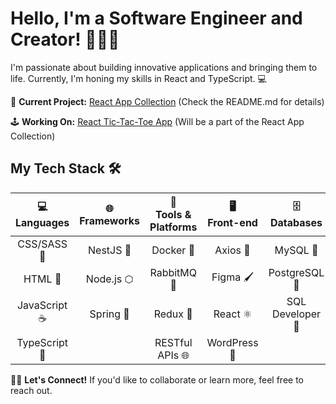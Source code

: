 # Hello, I'm a Software Engineer and Creator! 🚀👋🏽

I'm passionate about building innovative applications and bringing them to life. Currently, I'm honing my skills in React and TypeScript. 💻

🔧 **Current Project:** [React App Collection](https://github.com/SMelidoni/react-app-collection) (Check the README.md for details)

🕹️ **Working On:** [React Tic-Tac-Toe App](https://github.com/SMelidoni/react-tictactoe-app) (Will be a part of the React App Collection)

## My Tech Stack 🛠️

| <div align="center">💻<br/>Languages</div> | <div align="center">🌐<br/>Frameworks</div> | <div align="center">🧰<br/>Tools & Platforms</div> | <div align="center">🖥️<br/>Front-end</div> | <div align="center">🗄️<br/>Databases</div> | <div align="center">🌟<br/>Miscellaneous</div> |
| :---: | :---: | :---: | :---: | :---: | :---: |
| CSS/SASS 🎨 | NestJS 🦁 | Docker 🐳 | Axios 🚀 | MySQL 🐬 | Bootstrap 🥾 |
| HTML 📄 | Node.js ⬡ | RabbitMQ 🐇 | Figma 🖌️ | PostgreSQL 🐘 | GCP ☁️ |
| JavaScript ☕ | Spring 🌱 | Redux 🔄 | React ⚛️ | SQL Developer 💾 | Postman 📮 |
| TypeScript 🤖 | | RESTful APIs 🌐 | WordPress 📝 | | |

🤝🏽 **Let's Connect!** If you'd like to collaborate or learn more, feel free to reach out.

<!--
⭐ Bonus: Want a sneak peek of my work? Check out my [portfolio](https://yourportfolio.com)!

**Find me on social media:**\
🐦 [Twitter](https://twitter.com/yourusername)\
🔗 [LinkedIn](https://www.linkedin.com/in/yourusername)\
💼 [Dev.to](https://dev.to/yourusername)
-->
